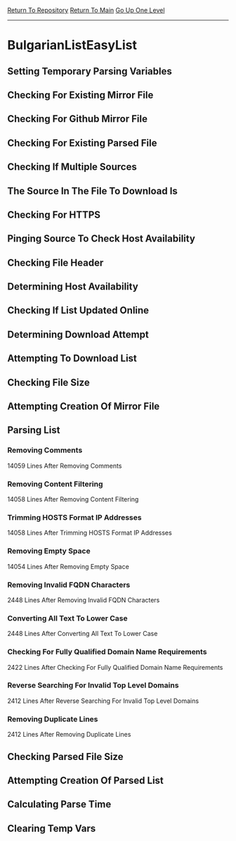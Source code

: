 [Return To Repository](https://github.com/deathbybandaid/piholeparser/)
[Return To Main](https://github.com/deathbybandaid/piholeparser/blob/master/RecentRunLogs/Mainlog.md)
[Go Up One Level](https://github.com/deathbybandaid/piholeparser/blob/master/RecentRunLogs/TopLevelScripts/30-Processing-External-Blacklists.md)
____________________________________
# BulgarianListEasyList
## Setting Temporary Parsing Variables
## Checking For Existing Mirror File
## Checking For Github Mirror File
## Checking For Existing Parsed File
## Checking If Multiple Sources
## The Source In The File To Download Is
## Checking For HTTPS
## Pinging Source To Check Host Availability
## Checking File Header
## Determining Host Availability
## Checking If List Updated Online
## Determining Download Attempt
## Attempting To Download List
## Checking File Size
## Attempting Creation Of Mirror File
## Parsing List
### Removing Comments
14059 Lines After Removing Comments
### Removing Content Filtering
14058 Lines After Removing Content Filtering
### Trimming HOSTS Format IP Addresses
14058 Lines After Trimming HOSTS Format IP Addresses
### Removing Empty Space
14054 Lines After Removing Empty Space
### Removing Invalid FQDN Characters
2448 Lines After Removing Invalid FQDN Characters
### Converting All Text To Lower Case
2448 Lines After Converting All Text To Lower Case
### Checking For Fully Qualified Domain Name Requirements
2422 Lines After Checking For Fully Qualified Domain Name Requirements
### Reverse Searching For Invalid Top Level Domains
2412 Lines After Reverse Searching For Invalid Top Level Domains
### Removing Duplicate Lines
2412 Lines After Removing Duplicate Lines
## Checking Parsed File Size
## Attempting Creation Of Parsed List
## Calculating Parse Time
## Clearing Temp Vars
